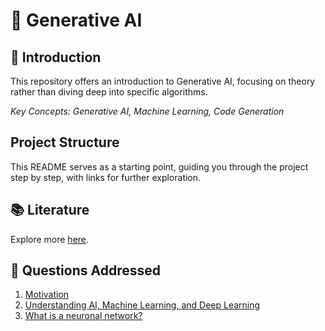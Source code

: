 # 🧬 Generative AI

## 🤖 Introduction

This repository offers an introduction to Generative AI, focusing on theory rather than diving deep into specific algorithms.

_Key Concepts: Generative AI, Machine Learning, Code Generation_

## Project Structure

This README serves as a starting point, guiding you through the project step by step, with links for further exploration.

## 📚 Literature

Explore more [here](./literature/README.md).

## 🦆 Questions Addressed

1. [Motivation](./context/motivation/README.md)
2. [Understanding AI, Machine Learning, and Deep Learning](./context/README.md)
3. [What is a neuronal network?](./context/neuronal-networks/README.md)
